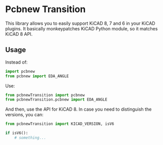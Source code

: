 # Pcbnew Transition

This library allows you to easily support KiCAD 8, 7 and 6 in your KiCAD
plugins. It basically monkeypatches KiCAD Python module, so it matches KiCAD 8
API.
## Usage

Instead of:

```python
import pcbnew
from pcbnew import EDA_ANGLE
```

Use:

```python
from pcbnewTransition import pcbnew
from pcbnewTransition.pcbnew import EDA_ANGLE
```

And then, use the API for KiCAD 8. In case you need to distinguish the versions,
you can:

```python
from pcbnewTransition import KICAD_VERSION, isV6

if isV6():
    # something...
```
